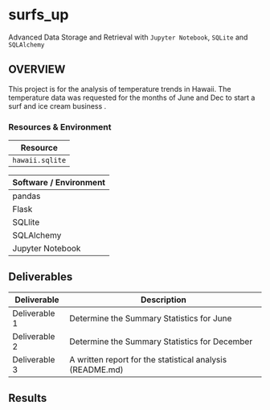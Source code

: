 # surfs_up
Advanced Data Storage and Retrieval with `Jupyter Notebook`, `SQLite` and `SQLAlchemy`

##  OVERVIEW

This project is for the analysis of temperature trends in Hawaii. The temperature data was requested for the months of June and Dec to start a surf and ice cream business .

### Resources & Environment

| Resource  |
| ----------- |   
| `hawaii.sqlite` |


| Software / Environment   |
| ---------------------- |
| pandas
| Flask
| SQLlite    
| SQLAlchemy
| Jupyter Notebook


##  Deliverables

| Deliverable  |  Description |
| -------------|  --------- |
| Deliverable 1 |  Determine the Summary Statistics for June |
| Deliverable 2 |  Determine the Summary Statistics for December
| Deliverable 3 |  A written report for the statistical analysis (README.md)

## Results
